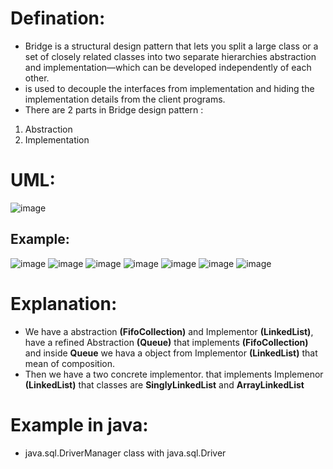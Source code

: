 # Defination:
- Bridge is a structural design pattern that lets you split a large class or a set of closely related classes into two separate hierarchies abstraction and implementation—which can be developed independently of each other.
- is used to decouple the interfaces from implementation and hiding the implementation details from the client programs.
- There are 2 parts in Bridge design pattern : 
1. Abstraction
2. Implementation

# UML:
![image](https://github.com/NourhanSaeed707/Design-pattern/assets/64387352/78057544-3989-4175-bf2e-dcc899bb8933)
## Example:
![image](https://github.com/NourhanSaeed707/Design-pattern/assets/64387352/c07745dc-ff47-43bb-a704-f83a9fff5d17)
![image](https://github.com/NourhanSaeed707/Design-pattern/assets/64387352/f6e55358-dd9c-4261-aa2a-0cf005bb9077)
![image](https://github.com/NourhanSaeed707/Design-pattern/assets/64387352/63971d7f-877c-45a3-a640-f50f19b7dd1d)
![image](https://github.com/NourhanSaeed707/Design-pattern/assets/64387352/9713f7f0-a5d4-4f37-80df-8252f9bf243d)
![image](https://github.com/NourhanSaeed707/Design-pattern/assets/64387352/be39ac67-a56a-458e-8d75-022cf9b586c6)
![image](https://github.com/NourhanSaeed707/Design-pattern/assets/64387352/02ad9cac-7ff9-458b-a3ed-0eda4e1a77fb)
![image](https://github.com/NourhanSaeed707/Design-pattern/assets/64387352/9dd233ea-b4b9-4f45-b9ed-19724a722064)

# Explanation:
- We have a abstraction **(FifoCollection)** and Implementor **(LinkedList)**,  have a refined Abstraction **(Queue)** that implements **(FifoCollection)** and inside **Queue** we hava a object from Implementor **(LinkedList)** that mean of composition.
- Then we have a two concrete implementor. that implements Implemenor **(LinkedList)** that classes are **SinglyLinkedList** and **ArrayLinkedList**

# Example in java:
- java.sql.DriverManager class with java.sql.Driver
